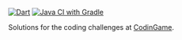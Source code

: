 [![Dart](https://github.com/fritaly/codingame/actions/workflows/dart.yml/badge.svg)](https://github.com/fritaly/codingame/actions/workflows/dart.yml)
[![Java CI with Gradle](https://github.com/fritaly/codingame/actions/workflows/gradle.yml/badge.svg)](https://github.com/fritaly/codingame/actions/workflows/gradle.yml)

Solutions for the coding challenges at [CodinGame](https://www.codingame.com/).
